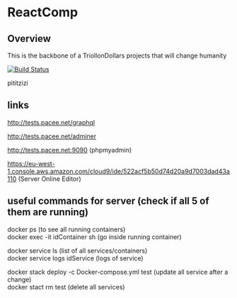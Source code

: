 # ReactComp

## Overview
This is the backbone of a TriollonDollars projects that will change humanity

[![Build Status](https://dev.azure.com/mupacif0344/ReactComp/_apis/build/status/mupacif.ReactCompany%20(1)?branchName=master)](https://dev.azure.com/mupacif0344/ReactComp/_build/latest?definitionId=4&branchName=master)

pititzizi

## links 

http://tests.pacee.net/graphql 

http://tests.pacee.net/adminer

http://tests.pacee.net:9090 (phpmyadmin)

https://eu-west-1.console.aws.amazon.com/cloud9/ide/522acf5b50d74d20a9d7003dad43a110  (Server Online Editor)


## useful commands for server (check if all 5 of them are running)

docker ps (to see all running containers)  
docker exec -it idContainer sh (go inside running container)

docker service ls (list of all services/containers)  
docker service logs idService (logs of service)


docker stack deploy -c Docker-compose.yml test (update all service after a change)  
docker stact rm test (delete all services)
